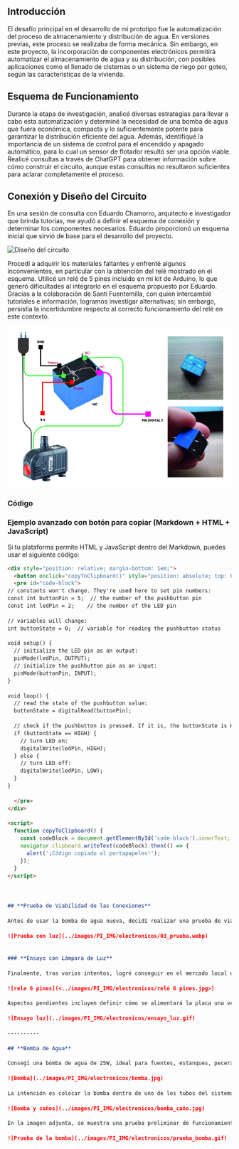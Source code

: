  

## **Introducción**

El desafío principal en el desarrollo de mi prototipo fue la automatización del proceso de almacenamiento y distribución de agua. En versiones previas, este proceso se realizaba de forma mecánica. Sin embargo, en este proyecto, la incorporación de componentes electrónicos permitirá automatizar el almacenamiento de agua y su distribución, con posibles aplicaciones como el llenado de cisternas o un sistema de riego por goteo, según las características de la vivienda.

## **Esquema de Funcionamiento**

Durante la etapa de investigación, analicé diversas estrategias para llevar a cabo esta automatización y determiné la necesidad de una bomba de agua que fuera económica, compacta y lo suficientemente potente para garantizar la distribución eficiente del agua. Además, identifiqué la importancia de un sistema de control para el encendido y apagado automático, para lo cual un sensor de flotador resultó ser una opción viable. Realicé consultas a través de ChatGPT para obtener información sobre cómo construir el circuito, aunque estas consultas no resultaron suficientes para aclarar completamente el proceso.

## **Conexión y Diseño del Circuito**

En una sesión de consulta con Eduardo Chamorro, arquitecto e investigador que brinda tutorías, me ayudó a definir el esquema de conexión y determinar los componentes necesarios. Eduardo proporcionó un esquema inicial que sirvió de base para el desarrollo del proyecto.

![Diseño del circuito](../images/PI_IMG/electronicos/diseño_circuito.jpg)

Procedí a adquirir los materiales faltantes y enfrenté algunos inconvenientes, en particular con la obtención del relé mostrado en el esquema. Utilicé un relé de 5 pines incluido en mi kit de Arduino, lo que generó dificultades al integrarlo en el esquema propuesto por Eduardo. Gracias a la colaboración de Santi Fuentemilla, con quien intercambié tutoriales e información, logramos investigar alternativas; sin embargo, persistía la incertidumbre respecto al correcto funcionamiento del relé en este contexto.

![Relé alternativo](../images/PI_IMG/electronicos/rele_alternativo.jpg)

### Código




### Ejemplo avanzado con botón para copiar (Markdown + HTML + JavaScript)
Si tu plataforma permite HTML y JavaScript dentro del Markdown, puedes usar el siguiente código:

```markdown
<div style="position: relative; margin-bottom: 1em;">
  <button onclick="copyToClipboard()" style="position: absolute; top: 0; right: 0; padding: 5px 10px; cursor: pointer;">Copiar</button>
  <pre id="code-block">
// constants won't change. They're used here to set pin numbers:
const int buttonPin = 5;  // the number of the pushbutton pin
const int ledPin = 2;    // the number of the LED pin

// variables will change:
int buttonState = 0;  // variable for reading the pushbutton status

void setup() {
  // initialize the LED pin as an output:
  pinMode(ledPin, OUTPUT);
  // initialize the pushbutton pin as an input:
  pinMode(buttonPin, INPUT);
}

void loop() {
  // read the state of the pushbutton value:
  buttonState = digitalRead(buttonPin);

  // check if the pushbutton is pressed. If it is, the buttonState is HIGH:
  if (buttonState == HIGH) {
    // turn LED on:
    digitalWrite(ledPin, HIGH);
  } else {
    // turn LED off:
    digitalWrite(ledPin, LOW);
  }
}

  </pre>
</div>

<script>
  function copyToClipboard() {
    const codeBlock = document.getElementById('code-block').innerText;
    navigator.clipboard.writeText(codeBlock).then(() => {
      alert('¡Código copiado al portapapeles!');
    });
  }
</script>



## **Prueba de Viabilidad de las Conexiones**

Antes de usar la bomba de agua nueva, decidí realizar una prueba de viabilidad utilizando una lámpara conectada a la red eléctrica. Este ensayo utiliza el mismo esquema de conexión y permite verificar la funcionalidad del circuito sin riesgo de dañar la bomba. Esta medida de precaución garantiza que las conexiones estén bien configuradas antes de realizar el prototipo.

![Prueba con luz](../images/PI_IMG/electronicos/03_prueba.webp)


### **Ensayo con Lámpara de Luz**

Finalmente, tras varios intentos, logré conseguir en el mercado local un relé de 6 pines que me permitió conectarlo de acuerdo con el esquema original. Realicé una prueba utilizando una lámpara para verificar el funcionamiento del circuito.

![rele 6 pines](<../images/PI_IMG/electronicos/relé 6 pines.jpg>)

Aspectos pendientes incluyen definir cómo se alimentará la placa una vez completado el prototipo y, posiblemente, agregar en el código un retraso (delay) en el apagado para evitar un corte abrupto de energía.

![Ensayo luz](../images/PI_IMG/electronicos/ensayo_luz.gif)

----------

## **Bomba de Agua**

Consegí una bomba de agua de 25W, ideal para fuentes, estanques, peceras e hidroponía. Su tamaño y potencia resultan adecuados para los requerimientos de este proyecto, permitiendo una distribución eficiente de agua.

![Bomba](../images/PI_IMG/electronicos/bomba.jpg)

La intención es colocar la bomba dentro de uno de los tubos del sistema, aprovechando sus dimensiones que permiten un ajuste firme y seguro dentro del tubo, sin necesidad de adicionales para su fijación. Sin embargo, un desafío será cortar el cable de la bomba para realizar las conexiones electrónicas necesarias, garantizando tanto la seguridad como la funcionalidad del dispositivo en el prototipo.

![Bomba y caños](../images/PI_IMG/electronicos/bomba_caño.jpg)

En la imagen adjunta, se muestra una prueba preliminar de funcionamiento. Coloqué la bomba en un balde con agua no potable y conecté una manguera de aproximadamente 2 metros de longitud, utilizándola a potencia media. El sistema funcionó perfectamente, manteniendo un flujo constante y estable de agua, lo que confirma la viabilidad de la bomba para este proyecto.

![Prueba de la bomba](../images/PI_IMG/electronicos/prueba_bomba.gif)
